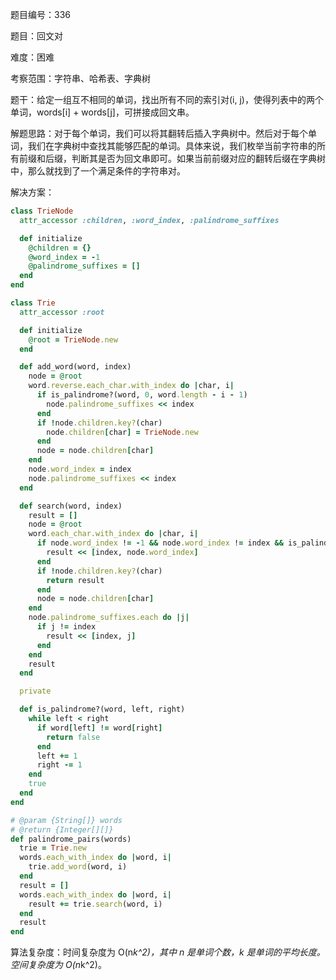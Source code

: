 题目编号：336

题目：回文对

难度：困难

考察范围：字符串、哈希表、字典树

题干：给定一组互不相同的单词，找出所有不同的索引对(i, j)，使得列表中的两个单词，words[i] + words[j]，可拼接成回文串。

解题思路：对于每个单词，我们可以将其翻转后插入字典树中。然后对于每个单词，我们在字典树中查找其能够匹配的单词。具体来说，我们枚举当前字符串的所有前缀和后缀，判断其是否为回文串即可。如果当前前缀对应的翻转后缀在字典树中，那么就找到了一个满足条件的字符串对。

解决方案：

```ruby
class TrieNode
  attr_accessor :children, :word_index, :palindrome_suffixes

  def initialize
    @children = {}
    @word_index = -1
    @palindrome_suffixes = []
  end
end

class Trie
  attr_accessor :root

  def initialize
    @root = TrieNode.new
  end

  def add_word(word, index)
    node = @root
    word.reverse.each_char.with_index do |char, i|
      if is_palindrome?(word, 0, word.length - i - 1)
        node.palindrome_suffixes << index
      end
      if !node.children.key?(char)
        node.children[char] = TrieNode.new
      end
      node = node.children[char]
    end
    node.word_index = index
    node.palindrome_suffixes << index
  end

  def search(word, index)
    result = []
    node = @root
    word.each_char.with_index do |char, i|
      if node.word_index != -1 && node.word_index != index && is_palindrome?(word, i, word.length - 1)
        result << [index, node.word_index]
      end
      if !node.children.key?(char)
        return result
      end
      node = node.children[char]
    end
    node.palindrome_suffixes.each do |j|
      if j != index
        result << [index, j]
      end
    end
    result
  end

  private

  def is_palindrome?(word, left, right)
    while left < right
      if word[left] != word[right]
        return false
      end
      left += 1
      right -= 1
    end
    true
  end
end

# @param {String[]} words
# @return {Integer[][]}
def palindrome_pairs(words)
  trie = Trie.new
  words.each_with_index do |word, i|
    trie.add_word(word, i)
  end
  result = []
  words.each_with_index do |word, i|
    result += trie.search(word, i)
  end
  result
end
```

算法复杂度：时间复杂度为 O(n*k^2)，其中 n 是单词个数，k 是单词的平均长度。空间复杂度为 O(n*k^2)。